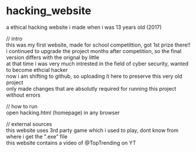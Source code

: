 # hacking_website
a ethical hacking website i made when i was 13 years old (2017)  

// intro  
this was my first website, made for school competittion, got 1st prize there!!  
i continued to upgrade the project months after competition, so the final version differs with the orignal by little  
at that time i was very much intrested in the field of cyber security, wanted to become ethcial hacker  
now i am shifting to github, so uploading it here to preserve this very old project  
only made changes that are absolutly required for running this project without errors  

// how to run  
open hacking.html (homepage) in any browser  

// external sources  
this website uses 3rd party game which i used to play, dont know from where i get the ".exe" file  
this website contains a video of @TopTrending on YT  



